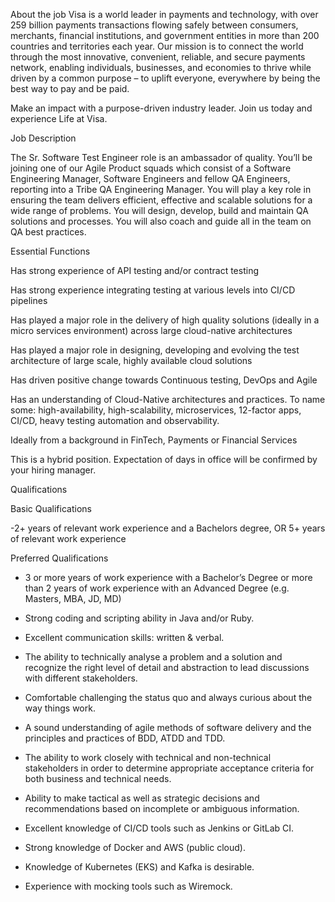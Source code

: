 About the job
Visa is a world leader in payments and technology, with over 259 billion payments transactions flowing safely between consumers, merchants, financial institutions, and government entities in more than 200 countries and territories each year. Our mission is to connect the world through the most innovative, convenient, reliable, and secure payments network, enabling individuals, businesses, and economies to thrive while driven by a common purpose – to uplift everyone, everywhere by being the best way to pay and be paid.


Make an impact with a purpose-driven industry leader. Join us today and experience Life at Visa.




Job Description

The Sr. Software Test Engineer role is an ambassador of quality. You’ll be joining one of our Agile Product squads which consist of a Software Engineering Manager, Software Engineers and fellow QA Engineers, reporting into a Tribe QA Engineering Manager. You will play a key role in ensuring the team delivers efficient, effective and scalable solutions for a wide range of problems. You will design, develop, build and maintain QA solutions and processes. You will also coach and guide all in the team on QA best practices.


 


Essential Functions


Has strong experience of API testing and/or contract testing


Has strong experience integrating testing at various levels into CI/CD pipelines


Has played a major role in the delivery of high quality solutions (ideally in a micro services environment) across large cloud-native architectures


Has played a major role in designing, developing and evolving the test architecture of large scale, highly available cloud solutions


Has driven positive change towards Continuous testing, DevOps and Agile 


Has an understanding of Cloud-Native architectures and practices. To name some: high-availability, high-scalability, microservices, 12-factor apps, CI/CD, heavy testing automation and observability.


Ideally from a background in FinTech, Payments or Financial Services


This is a hybrid position. Expectation of days in office will be confirmed by your hiring manager.




Qualifications

Basic Qualifications

-2+ years of relevant work experience and a Bachelors degree, OR 5+ years of relevant work experience



Preferred Qualifications

- 3 or more years of work experience with a Bachelor’s Degree or more than 2 years of work experience with an Advanced Degree (e.g. Masters, MBA, JD, MD)

- Strong coding and scripting ability in Java and/or Ruby.

- Excellent communication skills: written & verbal.

- The ability to technically analyse a problem and a solution and recognize the right level of detail and abstraction to lead discussions with different stakeholders.

- Comfortable challenging the status quo and always curious about the way things work.

- A sound understanding of agile methods of software delivery and the principles and practices of BDD, ATDD and TDD.

- The ability to work closely with technical and non-technical stakeholders in order to determine appropriate acceptance criteria for both business and technical needs.

- Ability to make tactical as well as strategic decisions and recommendations based on incomplete or ambiguous information.

- Excellent knowledge of CI/CD tools such as Jenkins or GitLab CI.

- Strong knowledge of Docker and AWS (public cloud).

- Knowledge of Kubernetes (EKS) and Kafka is desirable.

- Experience with mocking tools such as Wiremock.

